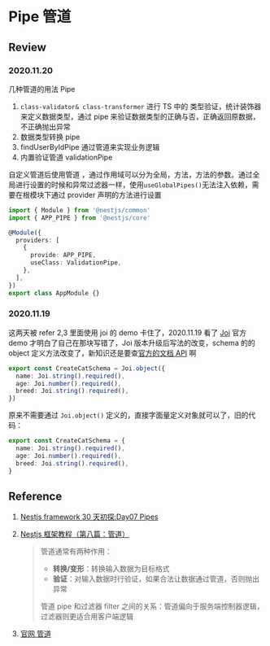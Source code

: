# Pipe 管道

## Review

### 2020.11.20

几种管道的用法 Pipe

1. `class-validator& class-transformer` 进行 TS 中的 类型验证，统计装饰器来定义数据类型，通过 pipe 来验证数据类型的正确与否，正确返回原数据，不正确抛出异常
2. 数据类型转换 pipe
3. findUserByIdPipe 通过管道来实现业务逻辑
4. 内置验证管道 validationPipe

自定义管道后使用管道 ，通过作用域可以分为全局，方法，方法的参数。通过全局进行设置的时候和异常过滤器一样，使用`useGlobalPipes()`无法注入依赖，需要在根模块下通过 provider 声明的方法进行设置

```typescript
import { Module } from '@nestjs/common'
import { APP_PIPE } from '@nestjs/core'

@Module({
  providers: [
    {
      provide: APP_PIPE,
      useClass: ValidationPipe,
    },
  ],
})
export class AppModule {}
```

### 2020.11.19

这两天被 refer 2,3 里面使用 joi 的 demo 卡住了，2020.11.19 看了 [Joi](https://github.com/sideway/joi) 官方 demo 才明白了自己在那块写错了，Joi 版本升级后写法的改变，schema 的的 object 定义方法改变了，新知识还是要查[官方的文档 API](https://joi.dev/api/) 啊

```typescript
export const CreateCatSchema = Joi.object({
  name: Joi.string().required(),
  age: Joi.number().required(),
  breed: Joi.string().required(),
})
```

原来不需要通过 `Joi.object()` 定义的，直接字面量定义对象就可以了，旧的代码：

```typescript
export const CreateCatSchema = {
  name: Joi.string().required(),
  age: Joi.number().required(),
  breed: Joi.string().required(),
}
```

## Reference

1. [Nestjs framework 30 天初探:Day07 Pipes](https://ithelp.ithome.com.tw/articles/10191227)

2. [Nestjs 框架教程（第八篇：管道）](https://keelii.com/2019/07/03/nestjs-framework-tutorial-8/)

   > 管道通常有两种作用：
   >
   > - **转换/变形**：转换输入数据为目标格式
   > - **验证**：对输入数据时行验证，如果合法让数据通过管道，否则抛出异常
   >
   > 管道 pipe 和过滤器 filter 之间的关系：管道偏向于服务端控制器逻辑，过滤器则更适合用客户端逻辑

3. [官网 管道](https://docs.nestjs.cn/7/pipes)
